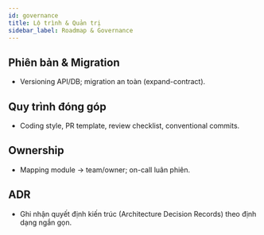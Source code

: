 ```yaml
---
id: governance
title: Lộ trình & Quản trị
sidebar_label: Roadmap & Governance
---
```


## Phiên bản & Migration

- Versioning API/DB; migration an toàn (expand-contract).

## Quy trình đóng góp

- Coding style, PR template, review checklist, conventional commits.

## Ownership

- Mapping module → team/owner; on-call luân phiên.

## ADR

- Ghi nhận quyết định kiến trúc (Architecture Decision Records) theo định dạng ngắn gọn.

